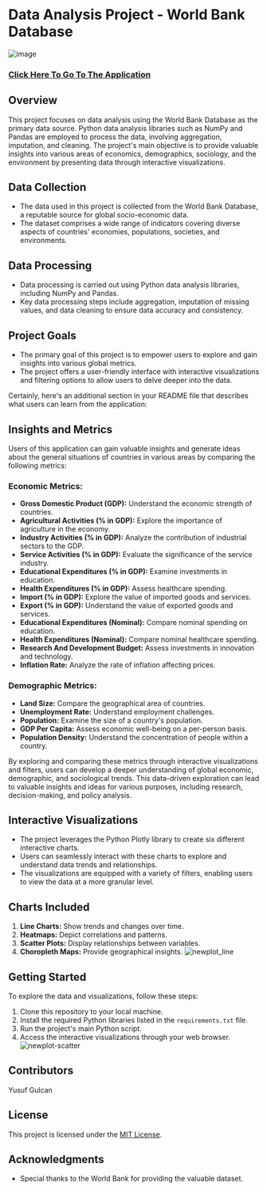# Data Analysis Project - World Bank Database

![image](https://github.com/YusufGulcan/Countries_analysis/assets/105684729/2e1ac8c0-6bd1-4699-9787-35b890a1a006)


### [Click Here To Go To The Application](https://yusufgulcan-countries-analysis-aplication-31dv0n.streamlit.app/)

## Overview

This project focuses on data analysis using the World Bank Database as the primary data source. Python data analysis libraries such as NumPy and Pandas are employed to process the data, involving aggregation, imputation, and cleaning. The project's main objective is to provide valuable insights into various areas of economics, demographics, sociology, and the environment by presenting data through interactive visualizations.

## Data Collection

- The data used in this project is collected from the World Bank Database, a reputable source for global socio-economic data.
- The dataset comprises a wide range of indicators covering diverse aspects of countries' economies, populations, societies, and environments.

## Data Processing

- Data processing is carried out using Python data analysis libraries, including NumPy and Pandas.
- Key data processing steps include aggregation, imputation of missing values, and data cleaning to ensure data accuracy and consistency.

## Project Goals

- The primary goal of this project is to empower users to explore and gain insights into various global metrics.
- The project offers a user-friendly interface with interactive visualizations and filtering options to allow users to delve deeper into the data.

Certainly, here's an additional section in your README file that describes what users can learn from the application:

## Insights and Metrics

Users of this application can gain valuable insights and generate ideas about the general situations of countries in various areas by comparing the following metrics:

### Economic Metrics:
- **Gross Domestic Product (GDP):** Understand the economic strength of countries.
- **Agricultural Activities (% in GDP):** Explore the importance of agriculture in the economy.
- **Industry Activities (% in GDP):** Analyze the contribution of industrial sectors to the GDP.
- **Service Activities (% in GDP):** Evaluate the significance of the service industry.
- **Educational Expenditures (% in GDP):** Examine investments in education.
- **Health Expenditures (% in GDP):** Assess healthcare spending.
- **Import (% in GDP):** Explore the value of imported goods and services.
- **Export (% in GDP):** Understand the value of exported goods and services.
- **Educational Expenditures (Nominal):** Compare nominal spending on education.
- **Health Expenditures (Nominal):** Compare nominal healthcare spending.
- **Research And Development Budget:** Assess investments in innovation and technology.
- **Inflation Rate:** Analyze the rate of inflation affecting prices.

### Demographic Metrics:
- **Land Size:** Compare the geographical area of countries.
- **Unemployment Rate:** Understand employment challenges.
- **Population:** Examine the size of a country's population.
- **GDP Per Capita:** Assess economic well-being on a per-person basis.
- **Population Density:** Understand the concentration of people within a country.

By exploring and comparing these metrics through interactive visualizations and filters, users can develop a deeper understanding of global economic, demographic, and sociological trends. This data-driven exploration can lead to valuable insights and ideas for various purposes, including research, decision-making, and policy analysis.


## Interactive Visualizations

- The project leverages the Python Plotly library to create six different interactive charts.
- Users can seamlessly interact with these charts to explore and understand data trends and relationships.
- The visualizations are equipped with a variety of filters, enabling users to view the data at a more granular level.

## Charts Included

1. **Line Charts:** Show trends and changes over time.
2. **Heatmaps:** Depict correlations and patterns.
3. **Scatter Plots:** Display relationships between variables.
4. **Choropleth Maps:** Provide geographical insights.
![newplot_line](https://github.com/YusufGulcan/Countries_analysis/assets/105684729/471e9788-20c6-4e14-8f68-bfda2b9828be)

## Getting Started

To explore the data and visualizations, follow these steps:

1. Clone this repository to your local machine.
2. Install the required Python libraries listed in the `requirements.txt` file.
3. Run the project's main Python script.
4. Access the interactive visualizations through your web browser.
![newplot-scatter](https://github.com/YusufGulcan/Countries_analysis/assets/105684729/60bfa19f-e1e1-4736-a9db-7abcc332bbca)

## Contributors
Yusuf Gulcan


## License

This project is licensed under the [MIT License](LICENSE).

## Acknowledgments

- Special thanks to the World Bank for providing the valuable dataset.
